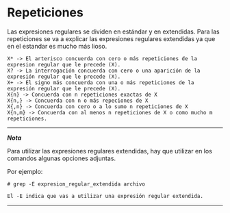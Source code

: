 # Repeticiones #

Las expresiones regulares se dividen en estándar y en extendidas. Para las repeticiones se va a explicar las expresiones regulares extendidas ya que en el estandar es mucho más lioso.

    X* -> El arterisco concuerda con cero o más repeticiones de la expresion regular que le precede (X).
    X? -> La interrogación concuerda con cero o una aparición de la expresión regular que le precede (X).
    X+ -> El signo más concuerda con una o más repeticiones de la expresión regular que le precede (X).
    X{n} -> Concuerda con n repeticiones exactas de X
    X{n,} -> Concuerda con n o más repeciones de X
    X{,n} -> Concuerda con cero o a lo sumo n repeticiones de X
    X{n,m} -> Concuerda con al menos n repeticiones de X o como mucho m repeticiones.

---
***Nota***

Para utilizar las expresiones regulares extendidas, hay que utilizar en los comandos algunas opciones adjuntas.

Por ejemplo:

    # grep -E expresion_regular_extendida archivo

    El -E indica que vas a utilizar una expresión regular extendida.

---
